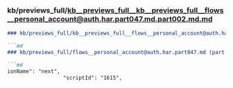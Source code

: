 ### kb/previews_full/kb__previews_full__kb__previews_full__flows__personal_account@auth.har.part047.md.part002.md.md

```md
### kb/previews_full/kb__previews_full__flows__personal_account@auth.har.part047.md.part002.md

```md
### kb/previews_full/flows__personal_account@auth.har.part047.md (part 002)

```md
ionName": "next",
                  "scriptId": "1615",
```

```

```

```
